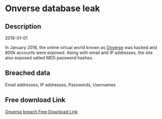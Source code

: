 # Onverse database leak

## Description

2016-01-01

In January 2016, the online virtual world known as <a href="http://www.onverse.com" target="_blank" rel="noopener">Onverse</a> was hacked and 800k accounts were exposed. Along with email and IP addresses, the site also exposed salted MD5 password hashes.

## Breached data

Email addresses, IP addresses, Passwords, Usernames

## Free download Link

[Onverse breach Free Download Link](https://link-to.net/1229997/272.0064519918384/dynamic/?r=aHR0cHM6Ly93d3cubWVkaWFmaXJlLmNvbS92aWV3L3A0VWZvc01XOE5nWFphWi9vbnZlcnNlLmNvbS9maWxl)